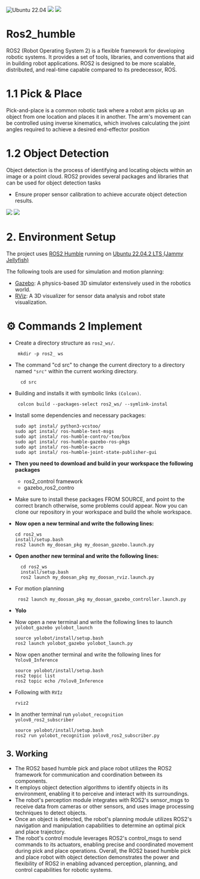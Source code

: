 <p align="left">

<img src="https://img.shields.io/badge/Ubuntu-22.04-orange.svg" alt="Ubuntu 22.04">
<img src="https://img.shields.io/badge/Python-3.x-blue.svg?logo=python&logoColor=white">
<img src="https://img.shields.io/badge/YOLO-v5-darkgreen?style=flat-square&logo=github&logoColor=white">

</p>

# Ros2_humble

ROS2 (Robot Operating System 2) is a flexible framework for developing robotic systems. It provides a set of tools, libraries, and conventions that aid in building robot applications. ROS2 is designed to be more scalable, distributed, and real-time capable compared to its predecessor, ROS.


  
# 1.1 Pick & Place
Pick-and-place is a common robotic task where a robot arm picks up an object from one location and places it in another. The arm's movement can be controlled using inverse kinematics, which involves calculating the joint angles required to achieve a desired end-effector position




# 1.2 Object Detection

Object detection is the process of identifying and locating objects within an image or a point cloud. ROS2 provides several packages and libraries that can be used for object detection tasks

-	Ensure proper sensor calibration to achieve accurate object detection results.

<img src="https://github.com/Ganesh200010/Ros2_humble_Pick_Place_Object_Detection/assets/125490197/6a6360ac-386e-41fe-959f-27148435774c"/>
<img src="https://github.com/Ganesh200010/Ros2_humble_Pick_Place_Object_Detection/assets/125490197/863533a3-232c-43fc-b085-38a023c181f2"/>


# 2. Environment Setup
   
The project uses [ROS2 Humble](https://docs.ros.org/en/humble/index.html) running on [Ubuntu 22.04.2 LTS (Jammy Jellyfish)](https://releases.ubuntu.com/jammy/)

The following tools are used for simulation and motion planning:

- [Gazebo](https://gazebosim.org/home): A physics-based 3D simulator extensively used in the robotics world.
- [RViz](http://wiki.ros.org/rviz): A 3D visualizer for sensor data analysis and robot state visualization.


# ⚙️ Commands 2 Implement

    
-  Create a directory structure as <code>ros2_ws/</code>.
        
        mkdir -p ros2_ ws

- The command "cd src" to change the current directory to a directory named <code>"src"</code> within the current working directory.
        
        cd src

-  Building and installs it with symbolic links <code>(Colcon)</code>.
        
        colcon build --packages-select ros2_ws/ --symlink-instal

- Install some dependencies and necessary packages:

      sudo apt instal/ python3-vcstoo/
      sudo apt instal/ ros-humble-test-msgs
      sudo apt instal/ ros-humble-contro/-too/box
      sudo apt instal/ ros-humble-gazebo-ros-pkgs 
      sudo apt instal/ ros-humble-xacro
      sudo apt instal/ ros-humble-joint-state-publisher-gui        


- **Then you need to download and build in your workspace the following packages**
  -  ros2_control framework
  -  gazebo_ros2_contro

-  Make sure to install these packages FROM SOURCE, and point to the correct branch otherwise, some problems could appear. Now you can clone our repository in your workspace and build the whole workspace. 

- **Now open a new terminal and write the following lines:**

      cd ros2_ws
      install/setup.bash
      ros2 launch my_doosan_pkg my_doosan_gazebo.launch.py
  
- **Open another new terminal and write the following lines:**

        cd ros2_ws
        install/setup.bash
        ros2 launch my_doosan_pkg my_doosan_rviz.launch.py
- For motion planning
          
       ros2 launch my_doosan_pkg my_doosan_gazebo_controller.launch.py

- ****Yolo****

- Now open a new terminal and write the following lines to launch <code>yolobot_gazebo yolobot_launch</code>

      source yolobot/install/setup.bash
      ros2 launch yolobot_gazebo yolobot_launch.py 
- Now open another terminal and write the following lines for <code>Yolov8_Inference</code>

      source yolobot/install/setup.bash
      ros2 topic list
      ros2 topic echo /Yolov8_Inference
- Following with <code>RVIz</code>

      rviz2

- In another terminal run <code>yolobot_recognition yolov8_ros2_subscriber</code>
  
      source yolobot/install/setup.bash
      ros2 run yolobot_recognition yolov8_ros2_subscriber.py 



## 3. Working

- The ROS2 based humble pick and place robot utilizes the ROS2 framework for communication and coordination between its components.
- It employs object detection algorithms to identify objects in its environment, enabling it to perceive and interact with its surroundings.
- The robot's perception module integrates with ROS2's sensor_msgs to receive data from cameras or other sensors, and uses image processing techniques to detect objects.
- Once an object is detected, the robot's planning module utilizes ROS2's navigation and manipulation capabilities to determine an optimal pick and place trajectory.
- The robot's control module leverages ROS2's control_msgs to send commands to its actuators, enabling precise and coordinated movement during pick and place operations.
Overall, the ROS2 based humble pick and place robot with object detection demonstrates the power and flexibility of ROS2 in enabling advanced perception, planning, and control capabilities for robotic systems.
